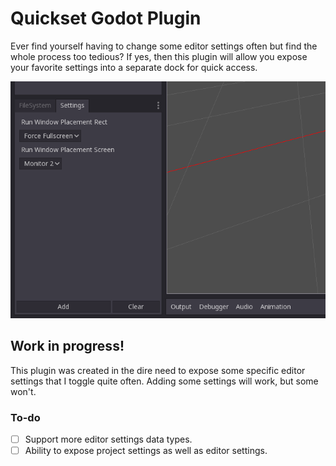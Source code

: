 
# Quickset Godot Plugin

Ever find yourself having to change some editor settings often but find the whole
process too tedious? If yes, then this plugin will allow you expose your favorite 
settings into a separate dock for quick access.

![Quickset](quickset.png)

## Work in progress!

This plugin was created in the dire need to expose some specific editor settings 
that I toggle quite often. 
Adding some settings will work, but some won't.

### To-do

- [ ] Support more editor settings data types.
- [ ] Ability to expose project settings as well as editor settings.
